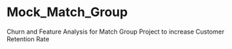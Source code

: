 # Mock_Match_Group
Churn and Feature Analysis for Match Group Project to increase Customer Retention Rate

